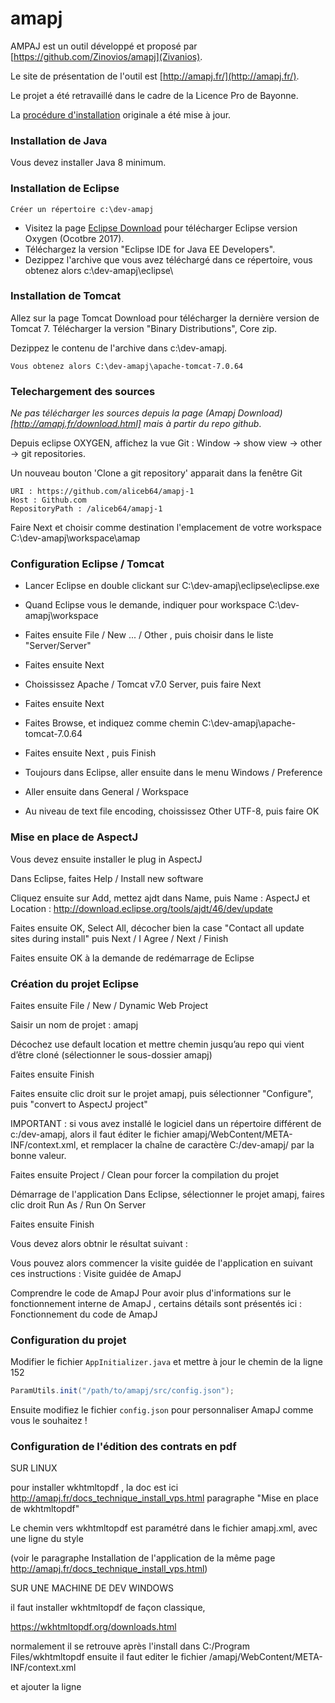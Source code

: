 # amapj

AMPAJ est un outil développé et proposé par [https://github.com/Zinovios/amapj](Zivanios).

Le site de présentation de l'outil est [http://amapj.fr/](http://amapj.fr/).

Le projet a été retravaillé dans le cadre de la Licence Pro de Bayonne.

La [procédure d'installation](http://amapj.fr/docs_technique_install_pc_dev.html) originale a été mise à jour.

### Installation de Java
Vous devez installer Java 8 minimum.

### Installation de Eclipse
```
Créer un répertoire c:\dev-amapj
```
* Visitez la page [Eclipse Download](http://www.eclipse.org/downloads/) pour télécharger Eclipse version Oxygen (Ocotbre 2017).
* Téléchargez la version "Eclipse IDE for Java EE Developers".
* Dezippez l'archive que vous avez téléchargé dans ce répertoire, vous obtenez alors c:\dev-amapj\eclipse\

### Installation de Tomcat
Allez sur la page Tomcat Download pour télécharger la dernière version de Tomcat 7. Télécharger la version "Binary Distributions", Core zip.

Dezippez le contenu de l'archive dans c:\dev-amapj.

```
Vous obtenez alors C:\dev-amapj\apache-tomcat-7.0.64
```

### Telechargement des sources
*Ne pas télécharger les sources depuis la page (Amapj Download)[http://amapj.fr/download.html] mais à partir du repo github*.

Depuis eclipse OXYGEN, affichez la vue Git : Window -> show view -> other -> git repositories.

Un nouveau bouton 'Clone a git repository' apparait dans la fenêtre Git
```
URI : https://github.com/aliceb64/amapj-1
Host : Github.com
RepositoryPath : /aliceb64/amapj-1
```
Faire Next et choisir comme destination l'emplacement de votre workspace C:\dev-amapj\workspace\amap

### Configuration Eclipse / Tomcat
* Lancer Eclipse en double clickant sur C:\dev-amapj\eclipse\eclipse.exe
* Quand Eclipse vous le demande, indiquer pour workspace C:\dev-amapj\workspace
* Faites ensuite File / New ... / Other , puis choisir dans le liste "Server/Server"
* Faites ensuite Next
* Choississez Apache / Tomcat v7.0 Server, puis faire Next
* Faites ensuite Next
* Faites Browse, et indiquez comme chemin C:\dev-amapj\apache-tomcat-7.0.64
* Faites ensuite Next , puis Finish

* Toujours dans Eclipse, aller ensuite dans le menu Windows / Preference
* Aller ensuite dans General / Workspace
* Au niveau de text file encoding, choississez Other UTF-8, puis faire OK

### Mise en place de AspectJ
Vous devez ensuite installer le plug in AspectJ

Dans Eclipse, faites  Help / Install new software

Cliquez ensuite sur Add, mettez ajdt dans Name, puis Name : AspectJ et Location : http://download.eclipse.org/tools/ajdt/46/dev/update

Faites ensuite OK, Select All, décocher bien la case "Contact all update sites during install" puis Next / I Agree / Next / Finish

Faites ensuite OK à la demande de redémarrage de Eclipse

### Création du projet Eclipse
Faites ensuite File / New / Dynamic Web Project

Saisir un nom de projet : amapj

Décochez use default location et mettre chemin jusqu’au repo qui vient d’être cloné (sélectionner le sous-dossier amapj)

Faites ensuite Finish

Faites ensuite clic droit sur le projet amapj, puis sélectionner "Configure", puis "convert to AspectJ project"

IMPORTANT : si vous avez installé le logiciel dans un répertoire différent de c:/dev-amapj, alors il faut éditer le fichier amapj/WebContent/META-INF/context.xml, et remplacer la chaîne de caractère C:/dev-amapj/ par la bonne valeur.

Faites ensuite Project / Clean pour forcer la compilation du projet

Démarrage de l'application
Dans Eclipse, sélectionner le projet amapj, faires clic droit Run As / Run On Server

Faites ensuite Finish

Vous devez alors obtnir le résultat suivant :

 
Vous pouvez alors commencer la visite guidée de l'application en suivant ces instructions : Visite guidée de AmapJ

Comprendre le code de AmapJ
Pour avoir plus d'informations sur le fonctionnement interne de AmapJ , certains détails sont présentés ici : Fonctionnement du code de AmapJ

### Configuration du projet

Modifier le fichier `AppInitializer.java` et mettre à jour le chemin de la ligne 152
```java
ParamUtils.init("/path/to/amapj/src/config.json");
```

Ensuite modifiez le fichier `config.json` pour personnaliser AmapJ comme vous le souhaitez !

### Configuration de l'édition des contrats en pdf

SUR LINUX

pour installer wkhtmltopdf , la doc est ici 
http://amapj.fr/docs_technique_install_vps.html
paragraphe "Mise en place de wkhtmltopdf"

Le chemin vers wkhtmltopdf est paramétré dans le fichier amapj.xml,
avec une ligne du style

<Parameter name=“wkhtmltopdf” value=“/usr/bin/wkhtmltopdf.sh”/>

(voir le paragraphe Installation de l'application de la même page http://amapj.fr/docs_technique_install_vps.html)


SUR UNE MACHINE DE DEV WINDOWS

il faut installer wkhtmltopdf de façon classique,

https://wkhtmltopdf.org/downloads.html

normalement il se retrouve après l'install dans C:/Program Files/wkhtmltopdf
ensuite il faut editer le fichier 
/amapj/WebContent/META-INF/context.xml

et ajouter la ligne 
<Parameter name="wkhtmltopdf" value="C:/Program Files/wkhtmltopdf/bin/wkhtmltopdf"  />
